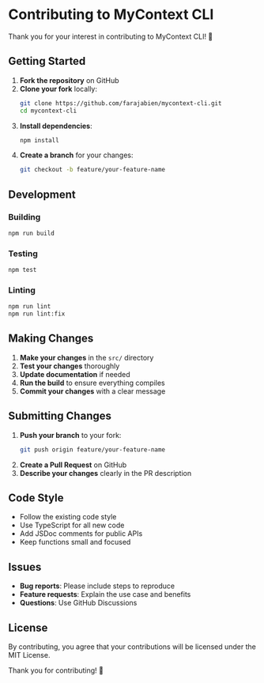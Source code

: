 # Contributing to MyContext CLI

Thank you for your interest in contributing to MyContext CLI! 🎉

## Getting Started

1. **Fork the repository** on GitHub
2. **Clone your fork** locally:
   ```bash
   git clone https://github.com/farajabien/mycontext-cli.git
   cd mycontext-cli
   ```
3. **Install dependencies**:
   ```bash
   npm install
   ```
4. **Create a branch** for your changes:
   ```bash
   git checkout -b feature/your-feature-name
   ```

## Development

### Building

```bash
npm run build
```

### Testing

```bash
npm test
```

### Linting

```bash
npm run lint
npm run lint:fix
```

## Making Changes

1. **Make your changes** in the `src/` directory
2. **Test your changes** thoroughly
3. **Update documentation** if needed
4. **Run the build** to ensure everything compiles
5. **Commit your changes** with a clear message

## Submitting Changes

1. **Push your branch** to your fork:
   ```bash
   git push origin feature/your-feature-name
   ```
2. **Create a Pull Request** on GitHub
3. **Describe your changes** clearly in the PR description

## Code Style

- Follow the existing code style
- Use TypeScript for all new code
- Add JSDoc comments for public APIs
- Keep functions small and focused

## Issues

- **Bug reports**: Please include steps to reproduce
- **Feature requests**: Explain the use case and benefits
- **Questions**: Use GitHub Discussions

## License

By contributing, you agree that your contributions will be licensed under the MIT License.

Thank you for contributing! 🚀
